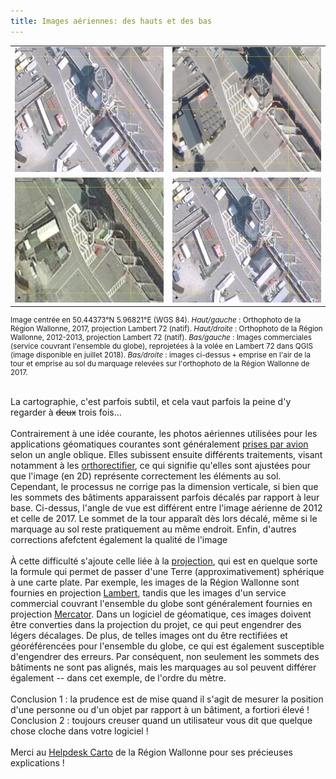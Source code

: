 ```yaml
---
title: Images aériennes: des hauts et des bas
---
```

<table>
  <tr>
    <td><img src="../images/001.png" style="height:200px"></td><td><img src="../images/002.png" style="height:200px"></td>
  </tr>
  <tr>
    <td><img src="../images/003.png" style="height:200px"></td><td><img src="../images/001_003.gif"  style="height:200px"></td>
  </tr>
  </table>

<div style="font-size:smaller">
Image centrée en 50.44373°N 5.96821°E (WGS 84). <i>Haut/gauche</i> : Orthophoto de la Région Wallonne, 2017, projection Lambert 72 (natif).
<i>Haut/droite</i> : Orthophoto de la Région Wallonne, 2012-2013, projection Lambert 72 (natif).
<i>Bas/gauche</i> : Images commerciales (service couvrant l'ensemble du globe), reprojetées à la volée en Lambert 72 dans QGIS (image disponible en juillet 2018).
<i>Bas/droite</i> : images ci-dessus + emprise en l'air de la tour et emprise au sol du marquage relevées sur l'orthophoto de la Région Wallonne de 2017.<br>
</div>

<br>La cartographie, c'est parfois subtil, et cela vaut parfois la peine d'y regarder à <s>deux</s> trois fois... <br><br>
Contrairement à une idée courante, les photos aériennes utilisées pour les applications géomatiques courantes sont généralement <a href='http://www.interatlas.fr/download/ia-docortho.pdf'>prises par avion</a> selon un angle oblique. Elles subissent ensuite différents traitements, visant notamment à les <a href='http://geoportail.wallonie.be/georeferentiel/orthophotos'>orthorectifier</a>, ce qui signifie qu'elles sont ajustées pour que l'image (en 2D) représente correctement les éléments au sol. Cependant, le processus ne corrige pas la dimension verticale, si bien que les sommets des bâtiments apparaissent parfois décalés par rapport à leur base. Ci-dessus, l'angle de vue est différent entre l'image aérienne de 2012 et celle de 2017. Le sommet de la tour apparaît dès lors décalé, même si le marquage au sol reste pratiquement au même endroit. Enfin, d'autres corrections afefctent également la qualité de l'image<br><br>
À cette difficulté s'ajoute celle liée à la <a href='https://fr.wikipedia.org/wiki/Projection_cartographique'>projection</a>, qui est en quelque sorte la formule qui permet de passer d'une Terre (approximativement) sphérique à une carte plate. Par exemple, les images de la Région Wallonne sont fournies en projection <a href='https://fr.wikipedia.org/wiki/Projection_conique_conforme_de_Lambert'>Lambert</a>, tandis que les images d'un service commercial couvrant l'ensemble du globe sont généralement fournies en projection <a href='https://fr.wikipedia.org/wiki/Projection_de_Mercator'>Mercator</a>. Dans un logiciel de géomatique, ces images doivent être converties dans la projection du projet, ce qui peut engendrer des légers décalages. De plus, de telles images ont du être rectifiées et géoréférencées pour l'ensemble du globe, ce qui est également susceptible d'engendrer des erreurs. Par conséquent, non seulement les sommets des bâtiments ne sont pas alignés, mais les marquages au sol peuvent différer également -- dans cet exemple, de l'ordre du mètre.<br><br>
Conclusion 1 : la prudence est de mise quand il s'agit de mesurer la position d'une personne ou d'un objet par rapport à un bâtiment, a fortiori élevé !<br>
Conclusion 2 : toujours creuser quand un utilisateur vous dit que quelque chose cloche dans votre logiciel !<br><br>
Merci au <a href='http://geoportail.wallonie.be/contact'>Helpdesk Carto</a> de la Région Wallonne pour ses précieuses explications !
